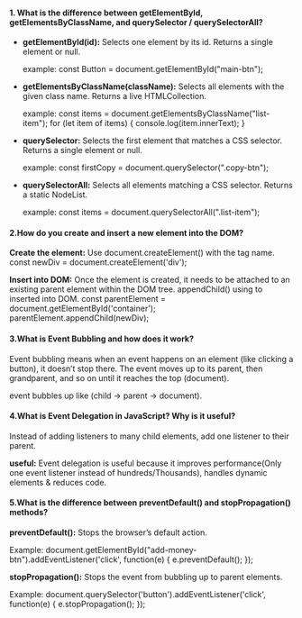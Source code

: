 

#### 1. What is the difference between getElementById, getElementsByClassName, and querySelector / querySelectorAll?



- **getElementById(id):** Selects one element by its id. Returns a single element or null.

    example:
    const Button = document.getElementById("main-btn");

- **getElementsByClassName(className):** Selects all elements with the given class name. Returns a live HTMLCollection.

    example:
    const items = document.getElementsByClassName("list-item");
    for (let item of items) {
    console.log(item.innerText);
    }

- **querySelector:** Selects the first element that matches a CSS selector. Returns a single element or null.

    example:
    const firstCopy = document.querySelector(".copy-btn");

- **querySelectorAll:** Selects all elements matching a CSS selector. Returns a static NodeList.

    example:
    const items = document.querySelectorAll(".list-item");


#### 2.How do you create and insert a new element into the DOM?

**Create the element:**
Use document.createElement() with the tag name.
const newDiv = document.createElement('div');

**Insert into DOM:**
Once the element is created, it needs to be attached to an existing parent element within the DOM tree. appendChild() using to inserted into DOM.
 const parentElement = document.getElementById('container');
parentElement.appendChild(newDiv);

#### 3.What is Event Bubbling and how does it work?

Event bubbling means when an event happens on an element (like clicking a button), it doesn’t stop there.
The event moves up to its parent, then grandparent, and so on until it reaches the top (document).

event bubbles up like (child -> parent -> document).

#### 4.What is Event Delegation in JavaScript? Why is it useful?
Instead of adding listeners to many child elements, add one listener to their parent.

**useful:**
Event delegation is useful because it improves performance(Only one event listener instead of hundreds/Thousands), handles dynamic elements & reduces code.

#### 5.What is the difference between preventDefault() and stopPropagation() methods?

**preventDefault():** Stops the browser’s default action.

Example: document.getElementById("add-money-btn").addEventListener('click', function(e) {
  e.preventDefault(); 
});

**stopPropagation():** Stops the event from bubbling up to parent elements.

Example: document.querySelector('button').addEventListener('click', function(e) {
  e.stopPropagation(); 
});


